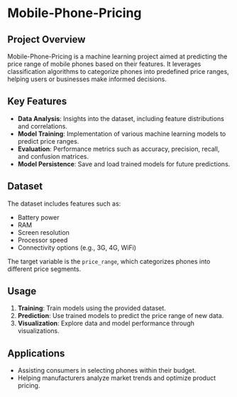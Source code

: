 # Mobile-Phone-Pricing

## Project Overview
Mobile-Phone-Pricing is a machine learning project aimed at predicting the price range of mobile phones based on their features. It leverages classification algorithms to categorize phones into predefined price ranges, helping users or businesses make informed decisions.

## Key Features
- **Data Analysis**: Insights into the dataset, including feature distributions and correlations.
- **Model Training**: Implementation of various machine learning models to predict price ranges.
- **Evaluation**: Performance metrics such as accuracy, precision, recall, and confusion matrices.
- **Model Persistence**: Save and load trained models for future predictions.

## Dataset
The dataset includes features such as:
- Battery power
- RAM
- Screen resolution
- Processor speed
- Connectivity options (e.g., 3G, 4G, WiFi)

The target variable is the `price_range`, which categorizes phones into different price segments.

## Usage
1. **Training**: Train models using the provided dataset.
2. **Prediction**: Use trained models to predict the price range of new data.
3. **Visualization**: Explore data and model performance through visualizations.

## Applications
- Assisting consumers in selecting phones within their budget.
- Helping manufacturers analyze market trends and optimize product pricing.
